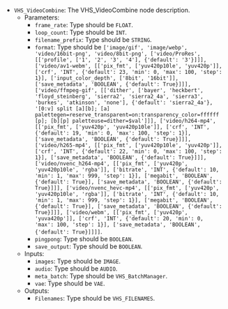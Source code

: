 - `VHS_VideoCombine`: The VHS_VideoCombine node description.
    - Parameters:
        - `frame_rate`: Type should be `FLOAT`.
        - `loop_count`: Type should be `INT`.
        - `filename_prefix`: Type should be `STRING`.
        - `format`: Type should be `['image/gif', 'image/webp', 'video/16bit-png', 'video/8bit-png', ['video/ProRes', [['profile', ['1', '2', '3', '4'], {'default': '3'}]]], ['video/av1-webm', [['pix_fmt', ['yuv420p10le', 'yuv420p']], ['crf', 'INT', {'default': 23, 'min': 0, 'max': 100, 'step': 1}], ['input_color_depth', ['8bit', '16bit']], ['save_metadata', 'BOOLEAN', {'default': True}]]], ['video/ffmpeg-gif', [['dither', ['bayer', 'heckbert', 'floyd_steinberg', 'sierra2', 'sierra2_4a', 'sierra3', 'burkes', 'atkinson', 'none'], {'default': 'sierra2_4a'}, '[0:v] split [a][b]; [a] palettegen=reserve_transparent=on:transparency_color=ffffff [p]; [b][p] paletteuse=dither=$val']]], ['video/h264-mp4', [['pix_fmt', ['yuv420p', 'yuv420p10le']], ['crf', 'INT', {'default': 19, 'min': 0, 'max': 100, 'step': 1}], ['save_metadata', 'BOOLEAN', {'default': True}]]], ['video/h265-mp4', [['pix_fmt', ['yuv420p10le', 'yuv420p']], ['crf', 'INT', {'default': 22, 'min': 0, 'max': 100, 'step': 1}], ['save_metadata', 'BOOLEAN', {'default': True}]]], ['video/nvenc_h264-mp4', [['pix_fmt', ['yuv420p', 'yuv420p10le', 'rgba']], ['bitrate', 'INT', {'default': 10, 'min': 1, 'max': 999, 'step': 1}], ['megabit', 'BOOLEAN', {'default': True}], ['save_metadata', 'BOOLEAN', {'default': True}]]], ['video/nvenc_hevc-mp4', [['pix_fmt', ['yuv420p', 'yuv420p10le', 'rgba']], ['bitrate', 'INT', {'default': 10, 'min': 1, 'max': 999, 'step': 1}], ['megabit', 'BOOLEAN', {'default': True}], ['save_metadata', 'BOOLEAN', {'default': True}]]], ['video/webm', [['pix_fmt', ['yuv420p', 'yuva420p']], ['crf', 'INT', {'default': 20, 'min': 0, 'max': 100, 'step': 1}], ['save_metadata', 'BOOLEAN', {'default': True}]]]]`.
        - `pingpong`: Type should be `BOOLEAN`.
        - `save_output`: Type should be `BOOLEAN`.
    - Inputs:
        - `images`: Type should be `IMAGE`.
        - `audio`: Type should be `AUDIO`.
        - `meta_batch`: Type should be `VHS_BatchManager`.
        - `vae`: Type should be `VAE`.
    - Outputs:
        - `Filenames`: Type should be `VHS_FILENAMES`.
